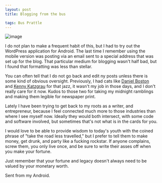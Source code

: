 ```yaml
---
layout: post
title: Blogging from the bus

tags: Bus Prattle
---
```

<img style="display:block;margin-right:auto;margin-left:auto;" alt="image" src="http://thoughtlessbanter.com/wp-content/uploads/2011/11/wpid-1322526931283.jpg" />

<p>I do not plan to make a frequent habit of this, but I had to try out the WordPress application for Android. The last time I remember using the mobile version was posting via an email sent to a special address that was set up for the blog. That particular medium for blogging wasn't half bad, but I found that formatting was less than stellar.</p>
<p>You can often tell that I do not go back and edit ny posts unless there is some kind of obvious oversight. Previously, I had cats like <a href="http://twitter.com/programmerdan">Daniel Boston</a> and <a href="http://codefury.net">Kenny Katzgrau</a> for that jazz, it wasn't my job in those days, and I don't really care for it now. Kudos to those two for taking my midnight ramblings and making them legible for newspaper print.</p>
<p>Lately I have been trying to get back to my roots as a writer, and entrepreneur, because I feel connected much more to those industries than where I see myself now. Ideally they would both intersect, with some code and software involved, but sometimes that's not what is in the cards for you. </p>
<p>I would love to be able to provide wisdom to today's youth with the coined phrase of "take the road less travelled," but I prefer to tell them to make money, get drunk, and party like a fucking rockstar. If anyone complains, screw them, you only live once, and be sure to write their asses off when you make your fortune.</p>
<p>Just remember that your fortune and legacy doesn't always need to be valued by your monetary worth.</p>
<p>Sent from my Android.</p>
